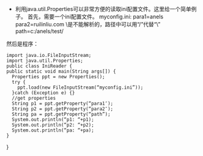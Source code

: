 * 利用java.util.Properties可以非常方便的读取ini配置文件。这里给一个简单例子。 首先，需要一个ini配置文件。
  myconfig.ini:
      para1=anels
      para2=ruilinliu.com
      \\是不能解析的，路径中可以用“/”代替“\”
      path=c:/anels/test/

 然后是程序：
 
    import java.io.FileInputStream;
    import java.util.Properties;
    public class IniReader {
    public static void main(String args[]) {
      Properties ppt = new Properties();
      try {
        ppt.load(new FileInputStream(“myconfig.ini”));
      }catch (Exception e) {}
      //get properties
      String p1 = ppt.getProperty(“para1″);
      String p2 = ppt.getProperty(“para2″);
      String pa = ppt.getProperty(“path”);
      System.out.println(“p1: “+p1);
      System.out.println(“p2: “+p2);
      System.out.println(“pa: “+pa);
    }
 }
